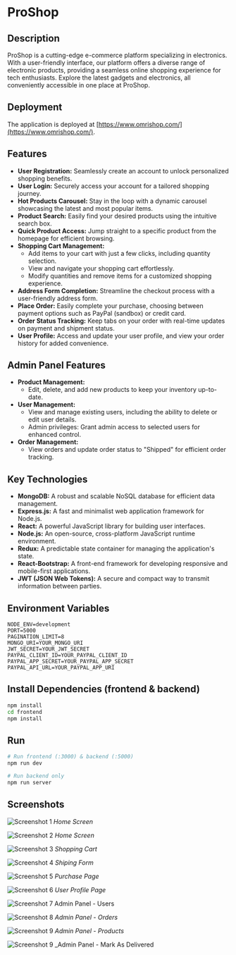 # ProShop

## Description

ProShop is a cutting-edge e-commerce platform specializing in electronics. With a user-friendly interface, our platform offers a diverse range of electronic products, providing a seamless online shopping experience for tech enthusiasts. Explore the latest gadgets and electronics, all conveniently accessible in one place at ProShop.

## Deployment

The application is deployed at [https://www.omrishop.com/](https://www.omrishop.com/).

## Features

- **User Registration:** Seamlessly create an account to unlock personalized shopping benefits.
- **User Login:** Securely access your account for a tailored shopping journey.
- **Hot Products Carousel:** Stay in the loop with a dynamic carousel showcasing the latest and most popular items.
- **Product Search:** Easily find your desired products using the intuitive search box.
- **Quick Product Access:** Jump straight to a specific product from the homepage for efficient browsing.
- **Shopping Cart Management:**
  - Add items to your cart with just a few clicks, including quantity selection.
  - View and navigate your shopping cart effortlessly.
  - Modify quantities and remove items for a customized shopping experience.
- **Address Form Completion:** Streamline the checkout process with a user-friendly address form.
- **Place Order:** Easily complete your purchase, choosing between payment options such as PayPal (sandbox) or credit card.
- **Order Status Tracking:** Keep tabs on your order with real-time updates on payment and shipment status.
- **User Profile:** Access and update your user profile, and view your order history for added convenience.

## Admin Panel Features

- **Product Management:**
  - Edit, delete, and add new products to keep your inventory up-to-date.
- **User Management:**
  - View and manage existing users, including the ability to delete or edit user details.
  - Admin privileges: Grant admin access to selected users for enhanced control.
- **Order Management:**
  - View orders and update order status to "Shipped" for efficient order tracking.

## Key Technologies

- **MongoDB:** A robust and scalable NoSQL database for efficient data management.
- **Express.js:** A fast and minimalist web application framework for Node.js.
- **React:** A powerful JavaScript library for building user interfaces.
- **Node.js:** An open-source, cross-platform JavaScript runtime environment.
- **Redux:** A predictable state container for managing the application's state.
- **React-Bootstrap:** A front-end framework for developing responsive and mobile-first applications.
- **JWT (JSON Web Tokens):** A secure and compact way to transmit information between parties.


## Environment Variables
````bach
NODE_ENV=development
PORT=5000
PAGINATION_LIMIT=8
MONGO_URI=YOUR_MONGO_URI
JWT_SECRET=YOUR_JWT_SECRET
PAYPAL_CLIENT_ID=YOUR_PAYPAL_CLIENT_ID
PAYPAL_APP_SECRET=YOUR_PAYPAL_APP_SECRET
PAYPAL_API_URL=YOUR_PAYPAL_APP_URI
````

## Install Dependencies (frontend & backend)

```bash
npm install
cd frontend
npm install
```

## Run

```bash
# Run frontend (:3000) & backend (:5000)
npm run dev

# Run backend only
npm run server
```

## Screenshots
![Screenshot 1](screenshots/screenshot1.png)
_Home Screen_

![Screenshot 2](screenshots/screenshot2.png)
_Home Screen_

![Screenshot 3](screenshots/screenshot3.png)
_Shopping Cart_

![Screenshot 4](screenshots/shippingForm.png)
_Shiping Form_

![Screenshot 5](screenshots/paymentPage.png)
_Purchase Page_

![Screenshot 6](screenshots/screenshot4.png)
_User Profile Page_

![Screenshot 7](screenshots/adminUsers.png)
Admin Panel - Users

![Screenshot 8](screenshots/adminOrders.png)
_Admin Panel - Orders_

![Screenshot 9](screenshots/adminProducts.png)
_Admin Panel - Products_

![Screenshot 9](screenshots/adminMarkAsDelivered.png)
\_Admin Panel - Mark As Delivered
